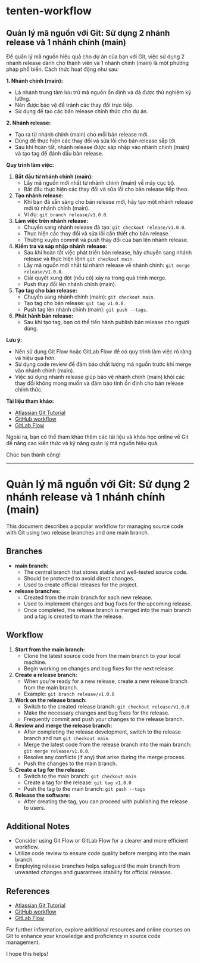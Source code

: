 # tenten-workflow

## Quản lý mã nguồn với Git: Sử dụng 2 nhánh release và 1 nhánh chính (main)

Để quản lý mã nguồn hiệu quả cho dự án của bạn với Git, việc sử dụng 2 nhánh release dành cho thành viên và 1 nhánh chính (main) là một phương pháp phổ biến. Cách thức hoạt động như sau:

**1. Nhánh chính (main):**

* Là nhánh trung tâm lưu trữ mã nguồn ổn định và đã được thử nghiệm kỹ lưỡng.
* Nên được bảo vệ để tránh các thay đổi trực tiếp.
* Sử dụng để tạo các bản release chính thức cho dự án.

**2. Nhánh release:**

* Tạo ra từ nhánh chính (main) cho mỗi bản release mới.
* Dùng để thực hiện các thay đổi và sửa lỗi cho bản release sắp tới.
* Sau khi hoàn tất, nhánh release được sáp nhập vào nhánh chính (main) và tạo tag để đánh dấu bản release.

**Quy trình làm việc:**

1. **Bắt đầu từ nhánh chính (main):**
    * Lấy mã nguồn mới nhất từ nhánh chính (main) về máy cục bộ.
    * Bắt đầu thực hiện các thay đổi và sửa lỗi cho bản release tiếp theo.
2. **Tạo nhánh release:**
    * Khi bạn đã sẵn sàng cho bản release mới, hãy tạo một nhánh release mới từ nhánh chính (main).
    * Ví dụ: `git branch release/v1.0.0`.
3. **Làm việc trên nhánh release:**
    * Chuyển sang nhánh release đã tạo: `git checkout release/v1.0.0`.
    * Thực hiện các thay đổi và sửa lỗi cần thiết cho bản release.
    * Thường xuyên commit và push thay đổi của bạn lên nhánh release.
4. **Kiểm tra và sáp nhập nhánh release:**
    * Sau khi hoàn tất việc phát triển bản release, hãy chuyển sang nhánh release và thực hiện lệnh `git checkout main`.
    * Lấy mã nguồn mới nhất từ nhánh release về nhánh chính: `git merge release/v1.0.0`.
    * Giải quyết xung đột (nếu có) xảy ra trong quá trình merge.
    * Push thay đổi lên nhánh chính (main).
5. **Tạo tag cho bản release:**
    * Chuyển sang nhánh chính (main): `git checkout main`.
    * Tạo tag cho bản release: `git tag v1.0.0`.
    * Push tag lên nhánh chính (main): `git push --tags`.
6. **Phát hành bản release:**
    * Sau khi tạo tag, bạn có thể tiến hành publish bản release cho người dùng.

**Lưu ý:**

* Nên sử dụng Git Flow hoặc GitLab Flow để có quy trình làm việc rõ ràng và hiệu quả hơn.
* Sử dụng code review để đảm bảo chất lượng mã nguồn trước khi merge vào nhánh chính (main).
* Việc sử dụng nhánh release giúp bảo vệ nhánh chính (main) khỏi các thay đổi không mong muốn và đảm bảo tính ổn định cho bản release chính thức.

**Tài liệu tham khảo:**

* [Atlassian Git Tutorial](https://www.atlassian.com/git/tutorials/comparing-workflows)
* [GitHub workflow](https://docs.github.com/en/get-started/using-github/github-flow)
* [GitLab Flow](https://about.gitlab.com/topics/version-control/what-is-gitlab-flow/)


Ngoài ra, bạn có thể tham khảo thêm các tài liệu và khóa học online về Git để nâng cao kiến thức và kỹ năng quản lý mã nguồn hiệu quả.

Chúc bạn thành công!


-------------------------------------------------


# Quản lý mã nguồn với Git: Sử dụng 2 nhánh release và 1 nhánh chính (main)

This document describes a popular workflow for managing source code with Git using two release branches and one main branch.

## Branches

* **main branch:**
    * The central branch that stores stable and well-tested source code.
    * Should be protected to avoid direct changes.
    * Used to create official releases for the project.
* **release branches:**
    * Created from the main branch for each new release.
    * Used to implement changes and bug fixes for the upcoming release.
    * Once completed, the release branch is merged into the main branch and a tag is created to mark the release.

## Workflow

1. **Start from the main branch:**
    * Clone the latest source code from the main branch to your local machine.
    * Begin working on changes and bug fixes for the next release.
2. **Create a release branch:**
    * When you're ready for a new release, create a new release branch from the main branch.
    * Example: `git branch release/v1.0.0`
3. **Work on the release branch:**
    * Switch to the created release branch: `git checkout release/v1.0.0`
    * Make the necessary changes and bug fixes for the release.
    * Frequently commit and push your changes to the release branch.
4. **Review and merge the release branch:**
    * After completing the release development, switch to the release branch and run `git checkout main`.
    * Merge the latest code from the release branch into the main branch: `git merge release/v1.0.0`.
    * Resolve any conflicts (if any) that arise during the merge process.
    * Push the changes to the main branch.
5. **Create a tag for the release:**
    * Switch to the main branch: `git checkout main`
    * Create a tag for the release: `git tag v1.0.0`
    * Push the tag to the main branch: `git push --tags`
6. **Release the software:**
    * After creating the tag, you can proceed with publishing the release to users.

##  Additional Notes

* Consider using Git Flow or GitLab Flow for a clearer and more efficient workflow.
* Utilize code review to ensure code quality before merging into the main branch.
* Employing release branches helps safeguard the main branch from unwanted changes and guarantees stability for official releases. 

## References

* [Atlassian Git Tutorial](https://www.atlassian.com/git/tutorials/comparing-workflows)
* [GitHub workflow](https://docs.github.com/en/get-started/using-github/github-flow)
* [GitLab Flow](https://about.gitlab.com/topics/version-control/what-is-gitlab-flow/)

For further information, explore additional resources and online courses on Git to enhance your knowledge and proficiency in source code management.

I hope this helps!
